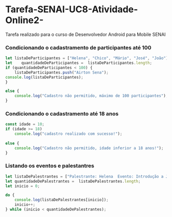 # Tarefa-SENAI-UC8-Atividade-Online2-
Tarefa realizado para o curso de Desenvolvedor Android para Mobile SENAI

### Condicionando o cadastramento de participantes até 100

```javaScript
let listaDeParticipantes = ["Helena", "Chico", "Mário", "José", "João"];
let    quantidadeDeParticipantes =  listaDeParticipantes.length;
if (quantidadeDeParticipantes < 100) {
    listaDeParticipantes.push("Airton Sena");
console.log(listaDeParticipantes);
}

else {
    console.log("Cadastro não permitido, máximo de 100 participantes");
}
```

### Condicionando o cadastramento até 18 anos 


```javaScript
const idade = 10;
if (idade >= 18)
    console.log("cadastro realizado com sucesso!"); 
    
else {
    console.log("Cadastro não permitido, idade inferior a 18 anos!");
}
```

### Listando os eventos e palestantres

```javaScript
let listaDePalestrantes = ["Palestrante: Helena  Evento: Introdução a JavaScripit", "Palestrante: João  Evento: FrontEnd", "Palestrante: Mário  Evento: Novas tecnologias"];
let quantidadeDePalestrantes =  listaDePalestrantes.length;
let inicio = 0;

do {
    console.log(listaDePalestrantes[inicio]);
    inicio++;
} while (inicio < quantidadeDePalestrantes);
```
